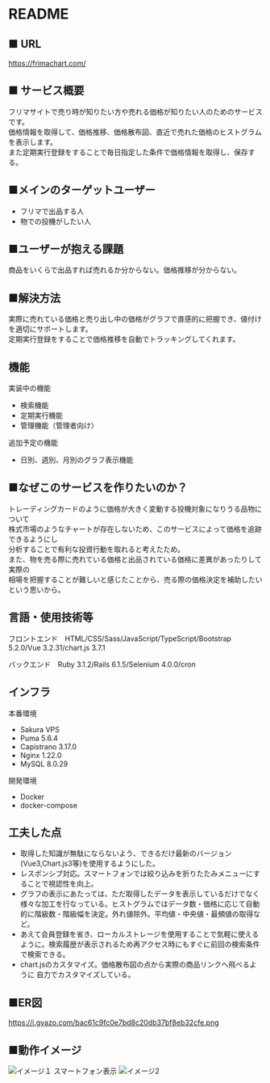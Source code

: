 # README
## ■ URL
https://frimachart.com/
## ■ サービス概要
フリマサイトで売り時が知りたい方や売れる価格が知りたい人のためのサービスです。  
価格情報を取得して、価格推移、価格散布図、直近で売れた価格のヒストグラムを表示します。  
また定期実行登録をすることで毎日指定した条件で価格情報を取得し、保存する。

## ■メインのターゲットユーザー
- フリマで出品する人
- 物での投機がしたい人

## ■ユーザーが抱える課題
商品をいくらで出品すれば売れるか分からない。価格推移が分からない。

## ■解決方法
実際に売れている価格と売り出し中の価格がグラフで直感的に把握でき、値付けを適切にサポートします。  
定期実行登録をすることで価格推移を自動でトラッキングしてくれます。

## 機能
実装中の機能
- 検索機能
- 定期実行機能
- 管理機能（管理者向け）

追加予定の機能
- 日別、週別、月別のグラフ表示機能

## ■なぜこのサービスを作りたいのか？
トレーディングカードのように価格が大きく変動する投機対象になりうる品物について  
株式市場のようなチャートが存在しないため、このサービスによって価格を追跡できるようにし  
分析することで有利な投資行動を取れると考えたため。  
また、物を売る際に売れている価格と出品されている価格に差異があったりして実際の  
相場を把握することが難しいと感じたことから、売る際の価格決定を補助したいという思いから。

## 言語・使用技術等
フロントエンド　HTML/CSS/Sass/JavaScript/TypeScript/Bootstrap 5.2.0/Vue 3.2.31/chart.js 3.7.1

バックエンド　Ruby 3.1.2/Rails 6.1.5/Selenium 4.0.0/cron

## インフラ
本番環境
- Sakura VPS
- Puma 5.6.4
- Capistrano 3.17.0
- Nginx 1.22.0
- MySQL 8.0.29 

開発環境
- Docker
- docker-compose

## 工夫した点
- 取得した知識が無駄にならないよう、できるだけ最新のバージョン(Vue3,Chart.js3等)を使用するようにした。
- レスポンシブ対応。スマートフォンでは絞り込みを折りたたみメニューにすることで視認性を向上。
- グラフの表示にあたっては、ただ取得したデータを表示しているだけでなく様々な加工を行なっている。ヒストグラムではデータ数・価格に応じて自動的に階級数・階級幅を決定。外れ値除外。平均値・中央値・最頻値の取得など。
- あえて会員登録を省き、ローカルストレージを使用することで気軽に使えるように。検索履歴が表示されるため再アクセス時にもすぐに前回の検索条件で検索できる。
- chart.jsのカスタマイズ。価格散布図の点から実際の商品リンクへ飛べるように
自力でカスタマイズしている。

## ■ER図
https://i.gyazo.com/bac61c9fc0e7bd8c20db37bf8eb32cfe.png

## ■動作イメージ
![イメージ１](https://i.gyazo.com/095bf760b077f23f0cfc3bb7f89e6ee5.gif)
スマートフォン表示
![イメージ2](https://i.gyazo.com/6e8ad3daf8c562360c558add82375a9c.gif)
